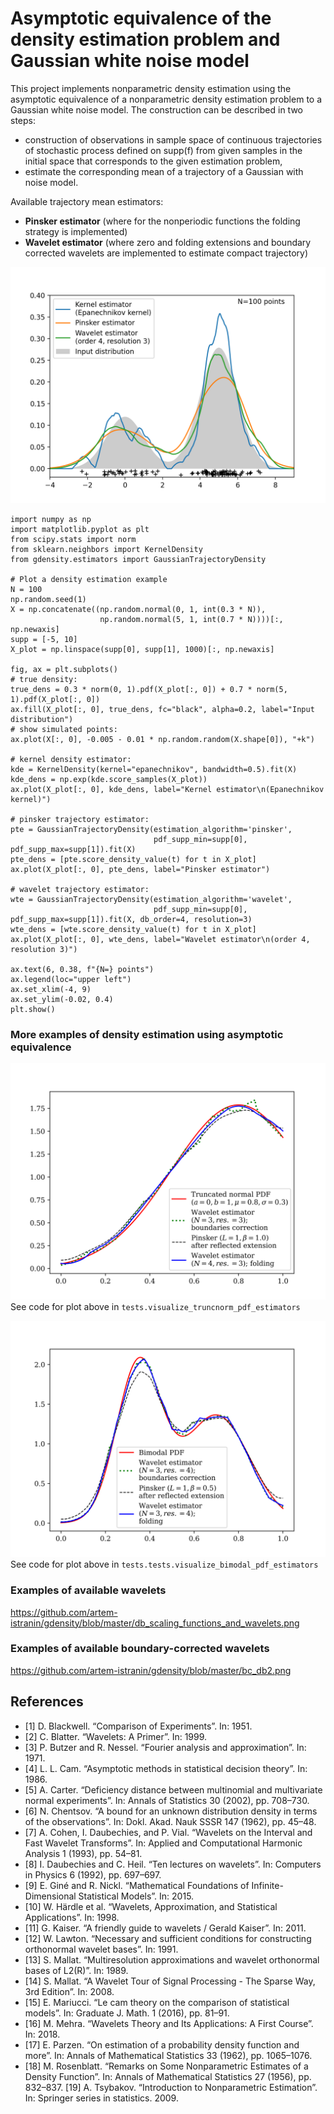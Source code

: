 # Asymptotic equivalence of the density estimation problem and Gaussian white noise model

This project implements nonparametric density estimation using the asymptotic equivalence of a nonparametric density estimation problem to a Gaussian white noise model. The construction can be described in two steps:
- construction of observations in sample space of continuous trajectories of stochastic process defined on supp(f) from given samples in the initial space that corresponds to the given estimation problem,
- estimate the corresponding mean of a trajectory of a Gaussian with noise model.

Available trajectory mean estimators:
- **Pinsker estimator** (where for the nonperiodic functions the folding strategy is implemented)
- **Wavelet estimator** (where zero and folding extensions and boundary corrected wavelets are implemented to estimate compact trajectory)

![alt text](https://github.com/artem-istranin/gdensity/blob/master/kernel_pinsker_wavelet_example.png)

```
import numpy as np
import matplotlib.pyplot as plt
from scipy.stats import norm
from sklearn.neighbors import KernelDensity
from gdensity.estimators import GaussianTrajectoryDensity

# Plot a density estimation example
N = 100
np.random.seed(1)
X = np.concatenate((np.random.normal(0, 1, int(0.3 * N)),
                    np.random.normal(5, 1, int(0.7 * N))))[:, np.newaxis]
supp = [-5, 10]
X_plot = np.linspace(supp[0], supp[1], 1000)[:, np.newaxis]

fig, ax = plt.subplots()
# true density:
true_dens = 0.3 * norm(0, 1).pdf(X_plot[:, 0]) + 0.7 * norm(5, 1).pdf(X_plot[:, 0])
ax.fill(X_plot[:, 0], true_dens, fc="black", alpha=0.2, label="Input distribution")
# show simulated points:
ax.plot(X[:, 0], -0.005 - 0.01 * np.random.random(X.shape[0]), "+k")

# kernel density estimator:
kde = KernelDensity(kernel="epanechnikov", bandwidth=0.5).fit(X)
kde_dens = np.exp(kde.score_samples(X_plot))
ax.plot(X_plot[:, 0], kde_dens, label="Kernel estimator\n(Epanechnikov kernel)")

# pinsker trajectory estimator:
pte = GaussianTrajectoryDensity(estimation_algorithm='pinsker',
                                pdf_supp_min=supp[0], pdf_supp_max=supp[1]).fit(X)
pte_dens = [pte.score_density_value(t) for t in X_plot]
ax.plot(X_plot[:, 0], pte_dens, label="Pinsker estimator")

# wavelet trajectory estimator:
wte = GaussianTrajectoryDensity(estimation_algorithm='wavelet',
                                pdf_supp_min=supp[0], pdf_supp_max=supp[1]).fit(X, db_order=4, resolution=3)
wte_dens = [wte.score_density_value(t) for t in X_plot]
ax.plot(X_plot[:, 0], wte_dens, label="Wavelet estimator\n(order 4, resolution 3)")

ax.text(6, 0.38, f"{N=} points")
ax.legend(loc="upper left")
ax.set_xlim(-4, 9)
ax.set_ylim(-0.02, 0.4)
plt.show()
```

### More examples of density estimation using asymptotic equivalence
![alt text](https://github.com/artem-istranin/gdensity/blob/master/truncnorm_pdf_estimators.png)
See code for plot above in `tests.visualize_truncnorm_pdf_estimators`

![alt text](https://github.com/artem-istranin/gdensity/blob/master/bimodal_pdf_estimators.png)
See code for plot above in `tests.tests.visualize_bimodal_pdf_estimators`

### Examples of available wavelets
https://github.com/artem-istranin/gdensity/blob/master/db_scaling_functions_and_wavelets.png

### Examples of available boundary-corrected wavelets
https://github.com/artem-istranin/gdensity/blob/master/bc_db2.png

## References
- [1] D. Blackwell. “Comparison of Experiments”. In: 1951.
- [2] C. Blatter. “Wavelets: A Primer”. In: 1999.
- [3] P. Butzer and R. Nessel. “Fourier analysis and approximation”. In: 1971.
- [4] L. L. Cam. “Asymptotic methods in statistical decision theory”. In: 1986.
- [5] A. Carter. “Deficiency distance between multinomial and multivariate normal experiments”. In: Annals of Statistics 30 (2002), pp. 708–730.
- [6] N. Chentsov. “A bound for an unknown distribution density in terms of the observations”. In: Dokl. Akad. Nauk SSSR 147 (1962), pp. 45–48.
- [7] A. Cohen, I. Daubechies, and P. Vial. “Wavelets on the Interval and Fast Wavelet Transforms”. In: Applied and Computational Harmonic Analysis 1 (1993), pp. 54–81.
- [8] I. Daubechies and C. Heil. “Ten lectures on wavelets”. In: Computers in Physics 6 (1992), pp. 697–697.
- [9] E. Giné and R. Nickl. “Mathematical Foundations of Infinite-Dimensional Statistical Models”. In: 2015.
- [10] W. Härdle et al. “Wavelets, Approximation, and Statistical Applications”. In: 1998.
- [11] G. Kaiser. “A friendly guide to wavelets / Gerald Kaiser”. In: 2011.
- [12] W. Lawton. “Necessary and sufficient conditions for constructing orthonormal wavelet bases”. In: 1991.
- [13] S. Mallat. “Multiresolution approximations and wavelet orthonormal bases of L2(R)”. In: 1989.
- [14] S. Mallat. “A Wavelet Tour of Signal Processing - The Sparse Way, 3rd Edition”. In: 2008.
- [15] E. Mariucci. “Le cam theory on the comparison of statistical models”. In: Graduate J. Math. 1 (2016), pp. 81–91.
- [16] M. Mehra. “Wavelets Theory and Its Applications: A First Course”. In: 2018.
- [17] E. Parzen. “On estimation of a probability density function and more”. In: Annals of Mathematical Statistics 33 (1962), pp. 1065–1076.
- [18] M. Rosenblatt. “Remarks on Some Nonparametric Estimates of a Density Function”. In: Annals of Mathematical Statistics 27 (1956), pp. 832–837.
[19] A. Tsybakov. “Introduction to Nonparametric Estimation”. In: Springer series in statistics. 2009.
